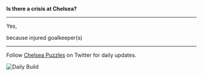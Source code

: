 
__Is there a crisis at Chelsea?__

---


Yes,

<!-- crisis_item starts -->
because injured goalkeeper(s)
<!-- crisis_item ends -->


--- 

Follow [Chelsea Puzzles](https://twitter.com/ChelseaPuzzles) on Twitter for daily updates.

![Daily Build](https://github.com/TheChelsOrg/isthereacrisis.thechels.uk/workflows/Daily%20Build/badge.svg)
